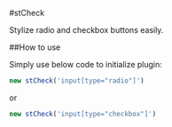 #stCheck

Stylize radio and checkbox buttons easily.

##How to use

Simply use below code to initialize plugin:

```javascript
new stCheck('input[type="radio"]')
```

or

```javascript
new stCheck('input[type="checkbox"]')
```
